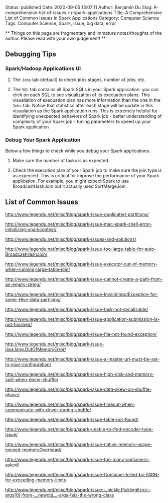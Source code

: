 Status: published
Date: 2020-09-05 13:07:11
Author: Benjamin Du
Slug: A-comprehensive-list-of-issues-in-spark-applications
Title: A Comprehensive List of Common Issues in Spark Applications
Category: Computer Science
Tags: Computer Science, Spark, issue, big data, error

**
Things on this page are fragmentary and immature notes/thoughts of the author.
Please read with your own judgement!
**

## Debugging Tips 

### Spark/Hadoop Applications UI

1. The `Jobs` tab (default) to check jobs stages, number of jobs, etc. 

2. The `SQL` tab contains all Spark SQLs in your Spark application.
    you can click on each SQL to see visualization of its execuation plans.
    This visualiation of execuation plan has more information than the one in the `Jobs` tab.
    Notice that statistics after each stage will be update in this visualiation
    as the Spark application runs.
    This is extremely helpful for 
        - identifying unexpected behaviors of Spark job
        - better understanding of complexity of your Spark job 
        - tuning parameters to speed up your Spark application 

### Debug Your Spark Application 

Below a few things to check while you debug your Spark applications.

1. Make sure the number of tasks is as expected. 

2. Check the execution plan of your Spark job to make sure the join type is as expected. 
    This is critical for improve the performance of your Spark application.
    For example, 
    you might expect Spark to use BroadcastHashJoin but it actually used SortMergeJoin.

## List of Common Issues 

http://www.legendu.net/misc/blog/spark-issue-duplicated-partitions/

http://www.legendu.net/misc/blog/spark-issue-mac-spark-shell-error-initializing-sparkcontext/

http://www.legendu.net/misc/blog/spark-issues-and-solutions/

http://www.legendu.net/misc/blog/spark-issue-too-large-table-for-auto-BroadcastHashJoin/

http://www.legendu.net/misc/blog/spark-issue-executor-out-of-memory-when-running-large-table-join/

http://www.legendu.net/misc/blog/spark-issue-cannot-create-a-path-from-an-empty-string/

http://www.legendu.net/misc/blog/spark-issue-InvalidInputException-for-some-Hive-data-partiions/

http://www.legendu.net/misc/blog/spark-issue-task-not-serializable/

http://www.legendu.net/misc/blog/spark-issue-application-submission-is-not-finished/

http://www.legendu.net/misc/blog/spark-issue-file-not-found-exception/

http://www.legendu.net/misc/blog/spark-issue-java.lang.OutOfMemoryError/

http://www.legendu.net/misc/blog/spark-issue-a-master-url-must-be-set-in-your-configuration/

http://www.legendu.net/misc/blog/spark-issue-high-disk-and-memory-spill-when-doing-shuffle/

http://www.legendu.net/misc/blog/spark-issue-data-skew-on-shuffle-phase/

http://www.legendu.net/misc/blog/spark-issue-timeout-when-communicate-with-driver-during-shuffle/

http://www.legendu.net/misc/blog/spark-issue-table-not-found/

http://www.legendu.net/misc/blog/spark-unable-to-find-encoder-type-issue/

http://www.legendu.net/misc/blog/spark-issue-native-memory-usage-exceed-memoryOverhead/

http://www.legendu.net/misc/blog/spark-issue-too-many-containers-asked/

http://www.legendu.net/misc/blog/spark-issue-Container-killed-by-YARN-for-exceeding-memory-limits

 http://www.legendu.net/misc/blog/spark-issue:-_pickle.PicklingError:-args[0]-from-__newobj__-args-has-the-wrong-class